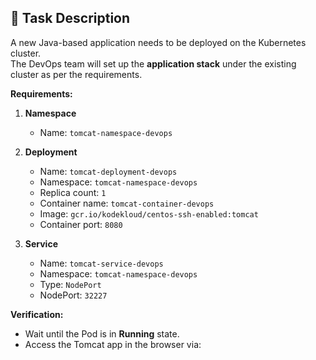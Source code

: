 ## 📄 Task Description

A new Java-based application needs to be deployed on the Kubernetes cluster.  
The DevOps team will set up the **application stack** under the existing cluster as per the requirements.

**Requirements:**

1. **Namespace**
    - Name: `tomcat-namespace-devops`

2. **Deployment**
    - Name: `tomcat-deployment-devops`
    - Namespace: `tomcat-namespace-devops`
    - Replica count: `1`
    - Container name: `tomcat-container-devops`
    - Image: `gcr.io/kodekloud/centos-ssh-enabled:tomcat`
    - Container port: `8080`

3. **Service**
    - Name: `tomcat-service-devops`
    - Namespace: `tomcat-namespace-devops`
    - Type: `NodePort`
    - NodePort: `32227`

**Verification:**
- Wait until the Pod is in **Running** state.
- Access the Tomcat app in the browser via:
